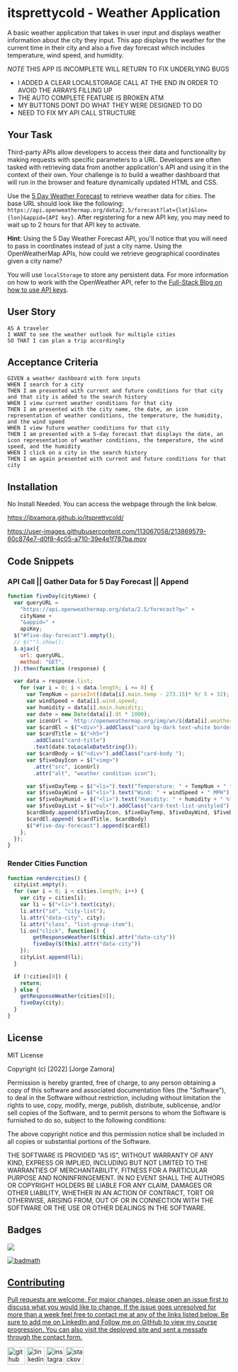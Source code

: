 # itsprettycold - Weather Application

A basic weather application that takes in user input and displays weather information about the city they input. This app displays the weather for the current time in their city and also a five day forecast which includes temperature, wind speed, and humidity. 

*NOTE* THIS APP IS INCOMPLETE WILL RETURN TO FIX UNDERLYING BUGS
- I ADDED A CLEAR LOCALSTORAGE CALL AT THE END IN ORDER TO AVOID THE ARRAYS FILLING UP
- THE AUTO COMPLETE FEATURE IS BROKEN ATM
- MY BUTTONS DONT DO WHAT THEY WERE DESIGNED TO DO
- NEED TO FIX MY API CALL STRUCTURE

## Your Task

Third-party APIs allow developers to access their data and functionality by making requests with specific parameters to a URL. Developers are often tasked with retrieving data from another application's API and using it in the context of their own. Your challenge is to build a weather dashboard that will run in the browser and feature dynamically updated HTML and CSS.

Use the [5 Day Weather Forecast](https://openweathermap.org/forecast5) to retrieve weather data for cities. The base URL should look like the following: `https://api.openweathermap.org/data/2.5/forecast?lat={lat}&lon={lon}&appid={API key}`. After registering for a new API key, you may need to wait up to 2 hours for that API key to activate.

**Hint**: Using the 5 Day Weather Forecast API, you'll notice that you will need to pass in coordinates instead of just a city name. Using the OpenWeatherMap APIs, how could we retrieve geographical coordinates given a city name?

You will use `localStorage` to store any persistent data. For more information on how to work with the OpenWeather API, refer to the [Full-Stack Blog on how to use API keys](https://coding-boot-camp.github.io/full-stack/apis/how-to-use-api-keys).

## User Story

```
AS A traveler
I WANT to see the weather outlook for multiple cities
SO THAT I can plan a trip accordingly
```

## Acceptance Criteria

```
GIVEN a weather dashboard with form inputs
WHEN I search for a city
THEN I am presented with current and future conditions for that city and that city is added to the search history
WHEN I view current weather conditions for that city
THEN I am presented with the city name, the date, an icon representation of weather conditions, the temperature, the humidity, and the wind speed
WHEN I view future weather conditions for that city
THEN I am presented with a 5-day forecast that displays the date, an icon representation of weather conditions, the temperature, the wind speed, and the humidity
WHEN I click on a city in the search history
THEN I am again presented with current and future conditions for that city
```

## Installation

No Install Needed. You can access the webpage through the link below.

https://jbxamora.github.io/itsprettycold/


https://user-images.githubusercontent.com/113067058/213869579-60c874e7-d0f8-4c05-a710-39e4e1f787ba.mov


## Code Snippets

### API Call || Gather Data for 5 Day Forecast || Append 

```js
function fiveDay(cityName) {
  var queryURL =
    "https://api.openweathermap.org/data/2.5/forecast?q=" +
    cityName +
    "&appid=" +
    apiKey;
  $("#five-day-forecast").empty();
  // $("").show();
  $.ajax({
    url: queryURL,
    method: "GET",
  }).then(function (response) {

  var data = response.list;
    for (var i = 0; i < data.length; i += 8) {
      var TempNum = parseInt((data[i].main.temp - 273.15)* 9/ 5 + 32);
      var windSpeed = data[i].wind.speed;
      var humidity = data[i].main.humidity;
      var date = new Date(data[i].dt * 1000);
      var iconUrl = `http://openweathermap.org/img/wn/${data[i].weather[0].icon}@2x.png`;
      var $cardEl = $("<div>").addClass("card bg-dark text-white border-white col-xl ");
      var $cardTitle = $("<h5>")
        .addClass("card-title")
        .text(date.toLocaleDateString());
      var $cardBody = $("<div>").addClass("card-body ");
      var $fiveDayIcon = $("<img>")
        .attr("src", iconUrl)
        .attr("alt", "weather condition icon");

      var $fiveDayTemp = $("<li>").text("Temperature: " + TempNum + " °F");
      var $fiveDayWind = $("<li>").text("Wind: " + windSpeed + " MPH");
      var $fiveDayHumid = $("<li>").text("Humidity: " + humidity + " %");
      var $fiveDayList = $("<ul>").addClass("card-text-list-unstyled").append($fiveDayTemp, $fiveDayWind, $fiveDayHumid);
      $cardBody.append($fiveDayIcon, $fiveDayTemp, $fiveDayWind, $fiveDayHumid);
      $cardEl.append( $cardTitle, $cardBody)
      $("#five-day-forecast").append($cardEl)
    };
  });
}
```

### Render Cities Function

```js
function rendercities() {
  cityList.empty();
  for (var i = 0; i < cities.length; i++) {
    var city = cities[i];
    var li = $("<li>").text(city);
    li.attr("id", "city-list");
    li.attr("data-city", city);
    li.attr("class", "list-group-item");
    li.on("click", function() {
        getResponseWeather($(this).attr("data-city"))
        fiveDay($(this).attr("data-city"))
    });
    cityList.append(li);
  }

  if (!cities[0]) {
    return;
  } else {
    getResponseWeather(cities[0]);
    fiveDay(city);
  }
}

```

## License

MIT License

Copyright (c) [2022] [Jorge Zamora]

Permission is hereby granted, free of charge, to any person obtaining a copy
of this software and associated documentation files (the "Software"), to deal
in the Software without restriction, including without limitation the rights
to use, copy, modify, merge, publish, distribute, sublicense, and/or sell
copies of the Software, and to permit persons to whom the Software is
furnished to do so, subject to the following conditions:

The above copyright notice and this permission notice shall be included in all
copies or substantial portions of the Software.

THE SOFTWARE IS PROVIDED "AS IS", WITHOUT WARRANTY OF ANY KIND, EXPRESS OR
IMPLIED, INCLUDING BUT NOT LIMITED TO THE WARRANTIES OF MERCHANTABILITY,
FITNESS FOR A PARTICULAR PURPOSE AND NONINFRINGEMENT. IN NO EVENT SHALL THE
AUTHORS OR COPYRIGHT HOLDERS BE LIABLE FOR ANY CLAIM, DAMAGES OR OTHER
LIABILITY, WHETHER IN AN ACTION OF CONTRACT, TORT OR OTHERWISE, ARISING FROM,
OUT OF OR IN CONNECTION WITH THE SOFTWARE OR THE USE OR OTHER DEALINGS IN THE
SOFTWARE.

## Badges

<a href=”https://www.linkedin.com/in/jorge-zamora-786945250/”>
<img src='https://img.shields.io/badge/LinkedIn-blue?style=flat&logo=linkedin&labelColor=blue'>

![badmath](https://img.shields.io/github/followers/jbxamora?label=JBXAMORA&logoColor=%23fd2423&style=social)

## Contributing

Pull requests are welcome. For major changes, please open an issue first to discuss what you would like to change. If the issue goes unresolved for more than a week feel free to contact me at any of the links listed below. Be sure to add me on LinkedIn and Follow me on GitHub to view my course progression. You can also visit the deployed site and sent a messafe through the contact form.

[<img src='https://cdn.jsdelivr.net/npm/simple-icons@3.0.1/icons/github.svg' alt='github' height='40'>](https://github.com/jbxamora) [<img src='https://cdn.jsdelivr.net/npm/simple-icons@3.0.1/icons/linkedin.svg' alt='linkedin' height='40'>](https://www.linkedin.com/in/jorge-zamora-786945250//) [<img src='https://cdn.jsdelivr.net/npm/simple-icons@3.0.1/icons/instagram.svg' alt='instagram' height='40'>](https://www.instagram.com/jbxamora/) [<img src='https://cdn.jsdelivr.net/npm/simple-icons@3.0.1/icons/stackoverflow.svg' alt='stackoverflow' height='40'>](https://stackoverflow.com/users/20023706/jbxamora)
